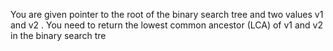 You are given pointer to the root of the binary search tree and two values v1 and v2 . You need to return the lowest common ancestor (LCA) of v1 and v2 in the binary search tre
